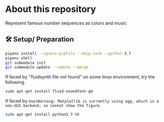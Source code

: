 # About this repository
Represent famous number sequences as colors and music

## :hammer_and_wrench: Setup/ Preparation
```bash
pipenv install --ignore-pipfile --skip-lock --python 3.7
pipenv shell
git submodule init
git submodule update --remote --merge
```
If faced by "fluidsynth file not found" on some linux environment, try the following.
```bash
sudo apt-get install fluid-soundfont-gm
```

If faced by `UserWarning: Matplotlib is currently using agg, which is a non-GUI backend, so cannot show the figure.`
```bash
sudo apt-get install python3.7-tk
```
